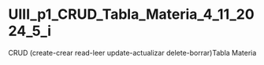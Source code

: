 # UIII_p1_CRUD_Tabla_Materia_4_11_2024_5_i
CRUD (create-crear read-leer update-actualizar delete-borrar)Tabla Materia
